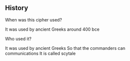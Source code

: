 ## History

When was this cipher used?

It was used by ancient Greeks around 400 bce
 
Who used it?

It was used by ancient Greeks 
So that the commanders can communications
It is called  scytale 
